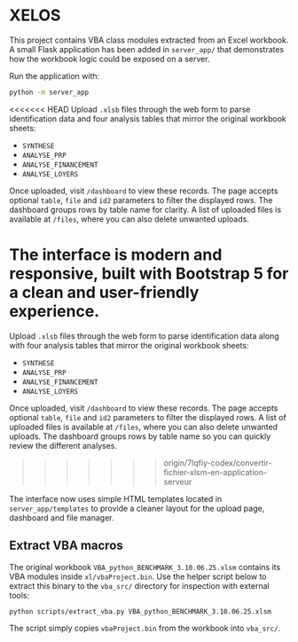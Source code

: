 # XELOS

This project contains VBA class modules extracted from an Excel workbook. A small
Flask application has been added in `server_app/` that demonstrates how the
workbook logic could be exposed on a server.

Run the application with:

```bash
python -m server_app
```

<<<<<<< HEAD
Upload `.xlsb` files through the web form to parse identification data and four analysis tables that mirror the original workbook sheets:

* `SYNTHESE`
* `ANALYSE_PRP`
* `ANALYSE_FINANCEMENT`
* `ANALYSE_LOYERS`

Once uploaded, visit `/dashboard` to view these records. The page accepts optional `table`, `file` and `id2` parameters to filter the displayed rows. The dashboard groups rows by table name for clarity. A list of uploaded files is available at `/files`, where you can also delete unwanted uploads.

The interface is modern and responsive, built with Bootstrap 5 for a clean and user-friendly experience.
=======
Upload `.xlsb` files through the web form to parse identification data along
with four analysis tables that mirror the original workbook sheets:

* `SYNTHESE`
* `ANALYSE_PRP`
* `ANALYSE_FINANCEMENT`
* `ANALYSE_LOYERS`

Once uploaded, visit `/dashboard` to view these records. The page accepts
optional `table`, `file` and `id2` parameters to filter the displayed rows. A
list of uploaded files is available at `/files`, where you can also delete
unwanted uploads. The dashboard groups rows by table name so you can quickly
review the different analyses.
>>>>>>> origin/7lqfiy-codex/convertir-fichier-xlsm-en-application-serveur

The interface now uses simple HTML templates located in `server_app/templates`
to provide a cleaner layout for the upload page, dashboard and file manager.

## Extract VBA macros

The original workbook `VBA_python_BENCHMARK_3.10.06.25.xlsm` contains its VBA
modules inside `xl/vbaProject.bin`. Use the helper script below to extract this
binary to the `vba_src/` directory for inspection with external tools:

```bash
python scripts/extract_vba.py VBA_python_BENCHMARK_3.10.06.25.xlsm
```

The script simply copies `vbaProject.bin` from the workbook into `vba_src/`.

